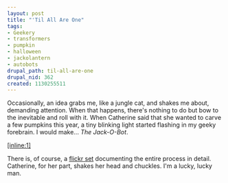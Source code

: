```yaml
--- 
layout: post
title: "'Til All Are One"
tags: 
- Geekery
- transformers
- pumpkin
- halloween
- jackolantern
- autobots
drupal_path: til-all-are-one
drupal_nid: 362
created: 1130255511
---
```

Occasionally, an idea grabs me, like a jungle cat, and shakes me about, demanding attention. When that happens, there's nothing to do but bow to the inevitable and roll with it. When Catherine said that she wanted to carve a few pumpkins this year, a tiny blinking light started flashing in my geeky forebrain. I would make... <i>The Jack-O-Bot</i>.



<a href="http://www.flickr.com/photos/jeffeaton/sets/1209541/">[inline:1]</a>



There is, of course, a <a href="http://www.flickr.com/photos/jeffeaton/sets/1209541/">flickr set</a> documenting the entire process in detail. Catherine, for her part, shakes her head and chuckles. I'm a lucky, lucky man.
